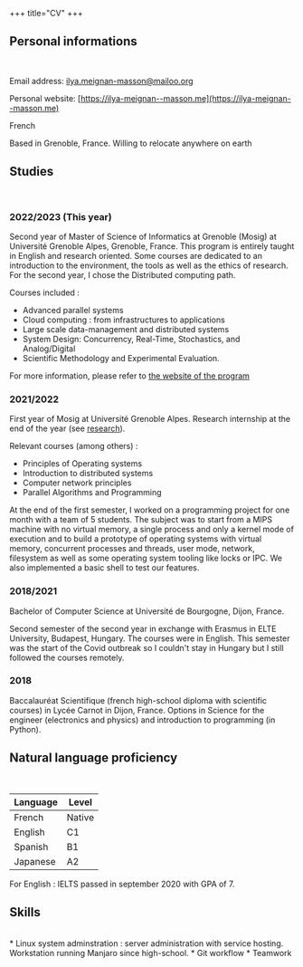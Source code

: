 +++
title="CV"
+++

## Personal informations

<br/>

Email address: [ilya.meignan-masson@mailoo.org](mailto:ilya.meignan-masson@mailoo.org)

Personal website: [https://ilya-meignan--masson.me](https://ilya-meignan--masson.me)

French

Based in Grenoble, France. Willing to relocate anywhere on earth

## Studies

<br/>

### 2022/2023 (This year)

Second year of Master of Science of Informatics at Grenoble (Mosig) at Université Grenoble Alpes, Grenoble, France. This program is entirely taught in English and research oriented. Some courses are dedicated to an introduction to the environment, the tools as well as the ethics of research. For the second year, I chose the Distributed computing path. 

 Courses included : 

 * Advanced parallel systems
 * Cloud computing : from infrastructures to applications
 * Large scale data-management and distributed systems
 * System Design: Concurrency, Real-Time, Stochastics, and Analog/Digital
 * Scientific Methodology and Experimental Evaluation.

For more information, please refer to [the website of the program](https://mosig.imag.fr/DC/DC)

### 2021/2022

First year of Mosig at Université Grenoble Alpes. Research internship at the end of the year (see [research](@/research.md##Internship)).

Relevant courses (among others) :
 
* Principles of Operating systems
* Introduction to distributed systems
* Computer network principles
* Parallel Algorithms and Programming

At the end of the first semester, I worked on a programming project for one month with a team of 5 students. The subject was to start from a MIPS machine with no virtual memory, a single process and only a kernel mode of execution and to build a prototype of operating systems with virtual memory, concurrent processes and threads, user mode, network, filesystem as well as some operating system tooling like locks or IPC. We also implemented a basic shell to test our features.

### 2018/2021

Bachelor of Computer Science at Université de Bourgogne, Dijon, France.

Second semester of the second year in exchange with Erasmus in ELTE University, Budapest, Hungary. The courses were in English. This semester was the start of the Covid outbreak so I couldn't stay in Hungary but I still followed the courses remotely.

### 2018 

Baccalauréat Scientifique (french high-school diploma with scientific courses) in Lycée Carnot in Dijon, France.
Options in Science for the engineer (electronics and physics) and introduction to programming (in Python).

## Natural language proficiency

<br/>

Language | Level
------   |------
French   | Native
English  | C1
Spanish  | B1
Japanese | A2

For English : IELTS passed in september 2020 with GPA of 7.
 
## Skills

<br/>
* Linux system adminstration : server administration with service hosting. Workstation running Manjaro since high-school. 
* Git workflow
* Teamwork 

